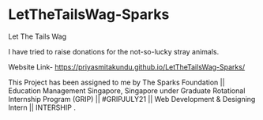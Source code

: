 # LetTheTailsWag-Sparks

Let The Tails Wag

I have tried to raise donations for the not-so-lucky stray animals.

Website Link- https://priyasmitakundu.github.io/LetTheTailsWag-Sparks/

This Project has been assigned to me by The Sparks Foundation || Education Management Singapore, Singapore under Graduate Rotational Internship Program (GRIP) || #GRIPJULY21 || Web Development & Designing Intern || INTERSHIP .

